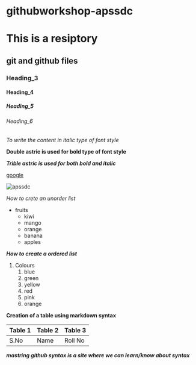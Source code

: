 # githubworkshop-apssdc
# This is a resiptory
## git and github files
### Heading_3
#### Heading_4
##### Heading_5
###### Heading_6
 
  *To write the content in italic type of font style*
  
  **Double astric is used for bold type of font style**
  
  ***Trible astric is used for both bold and italic***
  
  [google](https://www.google.com/)
  
  ![apssdc](https://www.superthirty.com/wp-content/uploads/2019/10/APSSDC1.png)
  
  *How to crete an unorder list*
  * fruits
    * kiwi
    * mango
    * orange
    * banana
    * apples

***How to create a ordered list***
1.  Colours
    1. blue
    2. green
    3. yellow
    4. red
    5. pink
    6. orange
      
  **Creation of a table using markdown syntax**
  
  Table 1 | Table 2 | Table 3
  --------|---------|--------
  S.No|Name|Roll No
  
  ***mastring github syntax is a site where we can learn/know about syntax***
  
  
